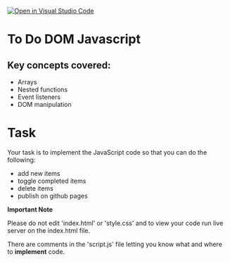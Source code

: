 [![Open in Visual Studio Code](https://classroom.github.com/assets/open-in-vscode-718a45dd9cf7e7f842a935f5ebbe5719a5e09af4491e668f4dbf3b35d5cca122.svg)](https://classroom.github.com/online_ide?assignment_repo_id=11926945&assignment_repo_type=AssignmentRepo)
# To Do DOM Javascript
## Key concepts covered:
  - Arrays
  - Nested functions
  - Event listeners
  - DOM manipulation

# Task

Your task is to implement the JavaScript code so that you can do the following:
  * add new items
  * toggle completed items
  * delete items
  * publish on github pages

    
**Important Note**
<p>Please do not edit 'index.html' or 'style.css' and to view your code run live server on the index.html file.</p>
<p>There are comments in the 'script.js' file letting you know what and where to <b>implement</b> code.</p>
